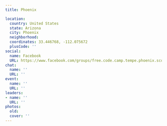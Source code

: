 ```yaml
---
title: Phoenix

location:
  country: United States
  state: Arizona
  city: Phoenix
  neighborhood: 
  coordinates: 33.446768, -112.075672
  plusCode: ''
social:
  name: Facebook
  URL: https://www.facebook.com/groups/free.code.camp.tempe.phoenix.scottsdale
chat:
  name: ''
  URL: ''
event:
  name: ''
  URL: ''
leaders:
- name: ''
  URL: ''
photos:
  old: 
  cover: ''
---
```

